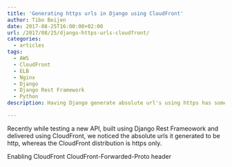 ```yaml
---
title: 'Generating https urls in Django using CloudFront'
author: Tibo Beijen
date: 2017-08-25T16:00:00+02:00
url: /2017/08/25/django-https-urls-cloudfront/
categories:
  - articles
tags:
  - AWS
  - CloudFront
  - ELB
  - Nginx
  - Django
  - Django Rest Framework
  - Python
description: Having Django generate absolute url's using https has some challenges when set up behind CloudFront.

---
```


Recently while testing a new API, built using Django Rest Frameowork and delivered using CloudFront, we noticed the absolute urls it generated to be http, whereas the CloudFront distribution is https only.




Enabling CloudFront CloudFront-Forwarded-Proto header

